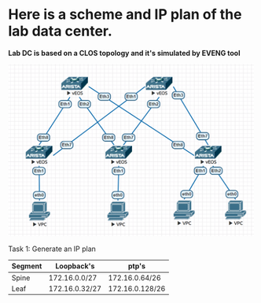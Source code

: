# Here is a scheme and IP plan of the lab data center.

**Lab DC is based on a CLOS topology and it's simulated by EVENG tool**

<img src="https://github.com/Inqex/dc_labs/blob/main/lab1/assets/clos_topology.png"  width="500" height="350">






Task 1: Generate an IP plan


| Segment | Loopback's     | ptp's           |
| ------- | -------------- | --------------- |
| Spine   | 172.16.0.0/27  | 172.16.0.64/26  |
| Leaf    | 172.16.0.32/27 | 172.16.0.128/26 |

